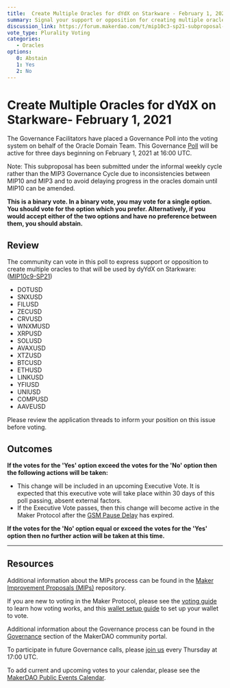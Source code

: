 ```yaml
---
title:  Create Multiple Oracles for dYdX on Starkware - February 1, 2021
summary: Signal your support or opposition for creating multiple oracles for dYdX
discussion_link: https://forum.makerdao.com/t/mip10c3-sp21-subproposal-to-create-oracles-for-dydx-on-starkware/6238
vote_type: Plurality Voting
categories:
   - Oracles
options:
   0: Abstain
   1: Yes
   2: No
---
```

# Create Multiple Oracles for dYdX on Starkware- February 1, 2021

The Governance Facilitators have placed a Governance Poll into the voting system on behalf of the Oracle Domain Team. This Governance [Poll](https://community-development.makerdao.com/en/learn/governance/on-chain-gov) will be active for three days beginning on February 1, 2021 at 16:00 UTC.

Note: This subproposal has been submitted under the informal weekly cycle rather than the MIP3 Governance Cycle due to inconsistencies between MIP10 and MIP3 and to avoid delaying progress in the oracles domain until MIP10 can be amended.

**This is a binary vote. In a binary vote, you may vote for a single option. You should vote for the option which you prefer. Alternatively, if you would accept either of the two options and have no preference between them, you should abstain.**

## Review

The community can vote in this poll to express support or opposition to create multiple oracles to that will be used by dyYdX on Starkware:
([MIP10c9-SP21](https://forum.makerdao.com/t/mip10c3-sp21-subproposal-to-create-oracles-for-dydx-on-starkware/6238))
* DOTUSD 
* SNXUSD
* FILUSD
* ZECUSD
* CRVUSD
* WNXMUSD
* XRPUSD
* SOLUSD
* AVAXUSD
* XTZUSD
* BTCUSD
* ETHUSD
* LINKUSD
* YFIUSD
* UNIUSD
* COMPUSD
* AAVEUSD


Please review the application threads to inform your position on this issue before voting.

## Outcomes

**If the votes for the 'Yes' option exceed the votes for the 'No' option then the following actions will be taken:**
* This change will be included in an upcoming Executive Vote. It is expected that this executive vote will take place within 30 days of this poll passing, absent external factors.
* If the Executive Vote passes, then this change will become active in the Maker Protocol after the [GSM Pause Delay](https://community-development.makerdao.com/en/learn/governance/param-gsm-pause-delay) has expired.

**If the votes for the 'No' option equal or exceed the votes for the 'Yes' option then no further action will be taken at this time.**  

---

## Resources

Additional information about the MIPs process can be found in the [Maker Improvement Proposals (MIPs)](https://github.com/makerdao/mips) repository.

If you are new to voting in the Maker Protocol, please see the [voting guide](https://community-development.makerdao.com/en/learn/governance/how-voting-works/) to learn how voting works, and this [wallet setup guide](https://community-development.makerdao.com/en/learn/governance/voting-setup/) to set up your wallet to vote.

Additional information about the Governance process can be found in the [Governance](https://community-development.makerdao.com/en/learn/governance) section of the MakerDAO community portal.

To participate in future Governance calls, please [join us](https://github.com/makerdao/community/tree/master/governance/governance-and-risk-meetings) every Thursday at 17:00 UTC.

To add current and upcoming votes to your calendar, please see the [MakerDAO Public Events Calendar](https://calendar.google.com/calendar/embed?src=makerdao.com_3efhm2ghipksegl009ktniomdk%40group.calendar.google.com&ctz=UTC&mode=week&showCalendars=0&showPrint=0).
